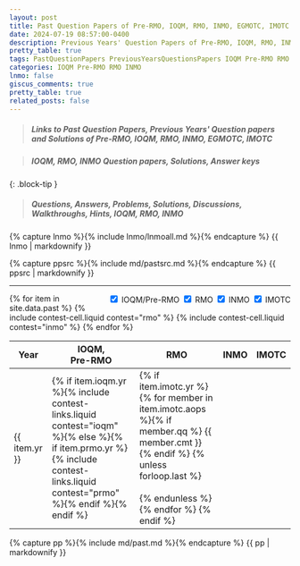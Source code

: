 ```yaml
---
layout: post
title: Past Question Papers of Pre-RMO, IOQM, RMO, INMO, EGMOTC, IMOTC
date: 2024-07-19 08:57:00-0400
description: Previous Years' Question Papers of Pre-RMO, IOQM, RMO, INMO, EGMOTC, IMOTC
pretty_table: true
tags: PastQuestionPapers PreviousYearsQuestionsPapers IOQM Pre-RMO RMO INMO EGMOTC IMOTC MathOlympiad MathematicsOlympiad
categories: IOQM Pre-RMO RMO INMO
lnmo: false
giscus_comments: true
pretty_table: true
related_posts: false
---
```


> ##### Links to Past Question Papers, Previous Years' Question papers and Solutions of Pre-RMO, IOQM, RMO, INMO, EGMOTC, IMOTC

> ##### IOQM, RMO, INMO Question papers, Solutions, Answer keys
{: .block-tip }

> ##### Questions, Answers, Problems, Solutions, Discussions, Walkthroughs, Hints, IOQM, RMO, INMO

{% capture lnmo %}{% include lnmo/lnmoall.md %}{% endcapture %}
{{ lnmo | markdownify }}

{% capture ppsrc %}{% include md/pastsrc.md %}{% endcapture %}
{{ ppsrc | markdownify }}

---



<!-- Column Toggle Checkboxes -->
<div id="column-controls" style="float: right; margin-left: 1rem;">
  <label><input type="checkbox" class="toggle-col" data-col="1" checked> IOQM/Pre-RMO</label>
  <label><input type="checkbox" class="toggle-col" data-col="2" checked> RMO</label>
  <label><input type="checkbox" class="toggle-col" data-col="3" checked> INMO</label>
  <label><input type="checkbox" class="toggle-col" data-col="4" checked> IMOTC</label>
</div>

<!-- Table -->
<table
  role="table"
  data-click-to-select="true"
  data-pagination="true"
  data-search="true"
  data-search-placeholder="please write here to search"
  data-show-columns="false"
  data-show-refresh="false"
  data-id-field="id"
  class="table"
>
  <thead>
    <tr>
      <th scope="col" data-field="yr" data-halign="center" data-align="center" data-sortable="true" >Year</th>
      <th scope="col" data-field="ioqm" dta-halign="center" data-align="center" >IOQM, <br> 
      Pre-RMO</th>
      <th scope="col" data-field="rmo" data-halign="center" data-align="center" >RMO</th>
      <th scope="col" data-field="inmo" data-halign="center" data-align="center" >INMO</th>
      <th scope="col" data-field="imotc" data-halign="center" data-align="center" >IMOTC</th>
    </tr>
  </thead>
  <tbody>
    {% for item in site.data.past %}
      <tr>
        <td>{{ item.yr }}</td>
        <td>{% if item.ioqm.yr %}{% include contest-links.liquid contest="ioqm" %}{% else %}{% if item.prmo.yr %}{% include contest-links.liquid contest="prmo" %}{% endif %}{% endif %}</td>
        {% include contest-cell.liquid contest="rmo" %}
        {% include contest-cell.liquid contest="inmo" %}
        <td>{% if item.imotc.yr %}  {% for member in item.imotc.aops %}{% if member.qq %} {{ member.cmt }} <a href="{{ member.qq }}" target="_blank" rel="noopener noreferrer"><i class="fa-solid fa-globe fa-2x"></i></a> {% endif %} {% unless forloop.last %} <br> <br>{% endunless %}{% endfor %}  {% endif %}</td>
      </tr>
    {% endfor %}
  </tbody>
</table>

<!-- Script to toggle column visibility -->
<script>
  document.addEventListener('DOMContentLoaded', function () {
    const checkboxes = document.querySelectorAll('.toggle-col');

    checkboxes.forEach(function (checkbox) {
      checkbox.addEventListener('change', function () {
        const colIndex = parseInt(this.getAttribute('data-col')) + 1; // Adjust for checkbox column
        const display = this.checked ? '' : 'none';

        document.querySelectorAll('table tr').forEach(function (row) {
          const cell = row.querySelector(`td:nth-child(${colIndex}), th:nth-child(${colIndex})`);
          if (cell) cell.style.display = display;
        });
      });
    });
  });
</script>

{% capture pp %}{% include md/past.md %}{% endcapture %}
{{ pp | markdownify }}
